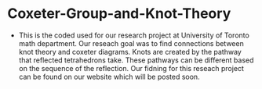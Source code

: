 # Coxeter-Group-and-Knot-Theory
- This is the coded used for our research project at University of Toronto math department. Our reseach goal was to find connections between knot theory and coxeter diagrams. Knots are created by the pathway that reflected tetrahedrons take. These pathways can be different based on the sequence of the reflection. Our fidning for this reseach project can be found on our website which will be posted soon.
